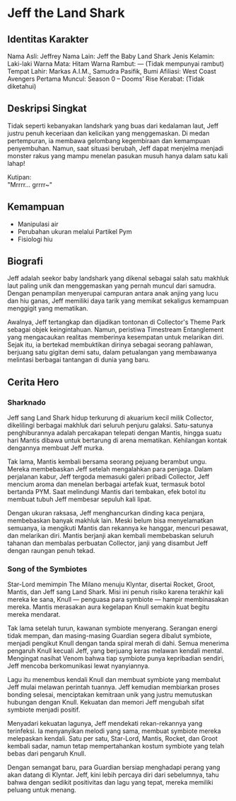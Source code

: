# Jeff the Land Shark

## Identitas Karakter

Nama Asli: Jeffrey
Nama Lain: Jeff the Baby Land Shark
Jenis Kelamin: Laki-laki
Warna Mata: Hitam
Warna Rambut: — (Tidak mempunyai rambut)
Tempat Lahir: Markas A.I.M., Samudra Pasifik, Bumi
Afiliasi: West Coast Avengers
Pertama Muncul: Season 0 – Dooms’ Rise 
Kerabat: (Tidak diketahui)

## Deskripsi Singkat

Tidak seperti kebanyakan landshark yang buas dari kedalaman laut, Jeff justru penuh keceriaan dan kelicikan yang menggemaskan. Di medan pertempuran, ia membawa gelombang kegembiraan dan kemampuan penyembuhan. Namun, saat situasi berubah, Jeff dapat menjelma menjadi monster rakus yang mampu menelan pasukan musuh hanya dalam satu kali lahap!

Kutipan:  
"Mrrrr... grrrr~"

## Kemampuan

- Manipulasi air
- Perubahan ukuran melalui Partikel Pym
- Fisiologi hiu

## Biografi

Jeff adalah seekor baby landshark yang dikenal sebagai salah satu makhluk laut paling unik dan menggemaskan yang pernah muncul dari samudra. Dengan penampilan menyerupai campuran antara anak anjing yang lucu dan hiu ganas, Jeff memiliki daya tarik yang memikat sekaligus kemampuan menggigit yang mematikan.

Awalnya, Jeff tertangkap dan dijadikan tontonan di Collector's Theme Park sebagai objek keingintahuan. Namun, peristiwa Timestream Entanglement yang mengacaukan realitas memberinya kesempatan untuk melarikan diri. Sejak itu, ia bertekad membuktikan dirinya sebagai seorang pahlawan, berjuang satu gigitan demi satu, dalam petualangan yang membawanya melintasi berbagai tantangan di dunia yang baru.

## Cerita Hero

### Sharknado

Jeff sang Land Shark hidup terkurung di akuarium kecil milik Collector, dikelilingi berbagai makhluk dari seluruh penjuru galaksi. Satu-satunya penghiburannya adalah percakapan telepati dengan Mantis, hingga suatu hari Mantis dibawa untuk bertarung di arena mematikan. Kehilangan kontak dengannya membuat Jeff murka.

Tak lama, Mantis kembali bersama seorang pejuang berambut ungu. Mereka membebaskan Jeff setelah mengalahkan para penjaga. Dalam perjalanan kabur, Jeff tergoda memasuki galeri pribadi Collector, Jeff mencium aroma dan menelan berbagai artefak kuat, termasuk botol bertanda PYM. Saat melindungi Mantis dari tembakan, efek botol itu membuat tubuh Jeff membesar sepuluh kali lipat.

Dengan ukuran raksasa, Jeff menghancurkan dinding kaca penjara, membebaskan banyak makhluk lain. Meski belum bisa menyelamatkan semuanya, ia mengikuti Mantis dan rekannya ke hanggar, mencuri pesawat, dan melarikan diri. Mantis berjanji akan kembali membebaskan seluruh tahanan dan membalas perbuatan Collector, janji yang disambut Jeff dengan raungan penuh tekad.

### Song of the Symbiotes
Star-Lord memimpin The Milano menuju Klyntar, disertai Rocket, Groot, Mantis, dan Jeff sang Land Shark. Misi ini penuh risiko karena terakhir kali mereka ke sana, Knull — penguasa para symbiote — hampir membinasakan mereka. Mantis merasakan aura kegelapan Knull semakin kuat begitu mereka mendarat.

Tak lama setelah turun, kawanan symbiote menyerang. Serangan energi tidak mempan, dan masing-masing Guardian segera dibalut symbiote, menjadi pengikut Knull dengan tanda spiral merah di dahi. Semua menerima pengaruh Knull kecuali Jeff, yang berjuang keras melawan kendali mental. Mengingat nasihat Venom bahwa tiap symbiote punya kepribadian sendiri, Jeff mencoba berkomunikasi lewat nyanyiannya.

Lagu itu menembus kendali Knull dan membuat symbiote yang membalut Jeff mulai melawan perintah tuannya. Jeff kemudian membiarkan proses bonding selesai, menciptakan kemitraan unik yang justru memutuskan hubungan dengan Knull. Kekuatan dan memori Jeff mengubah sifat symbiote menjadi positif.

Menyadari kekuatan lagunya, Jeff mendekati rekan-rekannya yang terinfeksi. Ia menyanyikan melodi yang sama, membuat symbiote mereka melepaskan kendali. Satu per satu, Star-Lord, Mantis, Rocket, dan Groot kembali sadar, namun tetap mempertahankan kostum symbiote yang telah bebas dari pengaruh Knull.

Dengan semangat baru, para Guardian bersiap menghadapi perang yang akan datang di Klyntar. Jeff, kini lebih percaya diri dari sebelumnya, tahu bahwa dengan sedikit positivitas dan lagu yang tepat, mereka memiliki peluang untuk menang.